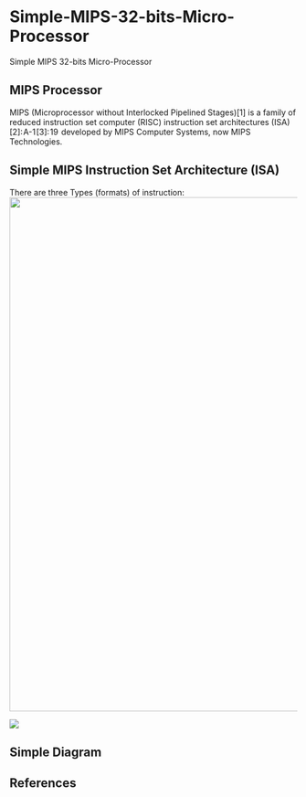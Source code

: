 # Simple-MIPS-32-bits-Micro-Processor
Simple MIPS 32-bits Micro-Processor

## MIPS Processor
MIPS (Microprocessor without Interlocked Pipelined Stages)[1] is a family of reduced instruction set computer (RISC) instruction set architectures (ISA)[2]: A-1 [3]: 19  developed by MIPS Computer Systems, now MIPS Technologies.

## Simple MIPS Instruction Set Architecture (ISA)
There are three Types (formats) of instruction:
<img src="https://github.com/Bengal1/Simple-MIPS-32-bits-Micro-Processor/assets/34989887/d7e85073-e758-4a0a-a3b3-fcaab0bf115e" width="900"/>


<img src="https://github.com/Bengal1/Simple-MIPS-32-bits-Micro-Processor/assets/34989887/46b85ea1-6be3-4ca7-a116-9a9d56dd1506"/>


## Simple Diagram

## References

